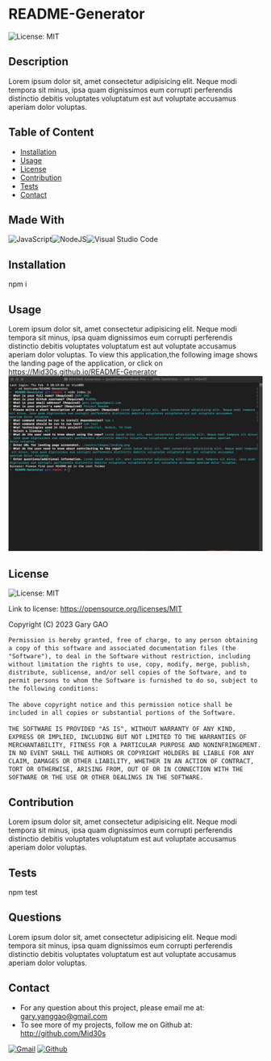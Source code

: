 # README-Generator
  ![License: MIT](https://img.shields.io/badge/License-MIT-yellow.svg)
  
  ## Description
  Lorem ipsum dolor sit, amet consectetur adipisicing elit. Neque modi tempora sit minus, ipsa quam dignissimos eum corrupti perferendis distinctio debitis voluptates voluptatum est aut voluptate accusamus aperiam dolor voluptas.

  ## Table of Content
  * [Installation](#installation)
  * [Usage](#usage)
  * [License](#license)
  * [Contribution](#Contribution)
  * [Tests](#tests)
  * [Contact](#contact)
  
  ## Made With
  ![JavaScript](https://img.shields.io/badge/javascript-%23323330.svg?style=for-the-badge&logo=javascript&logoColor=%23F7DF1E)![NodeJS](https://img.shields.io/badge/node.js-6DA55F?style=for-the-badge&logo=node.js&logoColor=white)![Visual Studio Code](https://img.shields.io/badge/Visual%20Studio%20Code-0078d7.svg?style=for-the-badge&logo=visual-studio-code&logoColor=white)
  
  ## Installation
  npm i

  ## Usage
  Lorem ipsum dolor sit, amet consectetur adipisicing elit. Neque modi tempora sit minus, ipsa quam dignissimos eum corrupti perferendis distinctio debitis voluptates voluptatum est aut voluptate accusamus aperiam dolor voluptas.
  To view this application,the following image shows the landing page of the application, or click on https://Mid30s.github.io/README-Generator
  ![README-Generator](./assets/images/landing.png)

  ## License
  ![License: MIT](https://img.shields.io/badge/License-MIT-yellow.svg)

  Link to license: https://opensource.org/licenses/MIT 

  Copyright (C) 2023 Gary GAO
  
    Permission is hereby granted, free of charge, to any person obtaining a copy of this software and associated documentation files (the "Software"), to deal in the Software without restriction, including without limitation the rights to use, copy, modify, merge, publish, distribute, sublicense, and/or sell copies of the Software, and to permit persons to whom the Software is furnished to do so, subject to the following conditions:

    The above copyright notice and this permission notice shall be included in all copies or substantial portions of the Software.

    THE SOFTWARE IS PROVIDED "AS IS", WITHOUT WARRANTY OF ANY KIND, EXPRESS OR IMPLIED, INCLUDING BUT NOT LIMITED TO THE WARRANTIES OF MERCHANTABILITY, FITNESS FOR A PARTICULAR PURPOSE AND NONINFRINGEMENT. IN NO EVENT SHALL THE AUTHORS OR COPYRIGHT HOLDERS BE LIABLE FOR ANY CLAIM, DAMAGES OR OTHER LIABILITY, WHETHER IN AN ACTION OF CONTRACT, TORT OR OTHERWISE, ARISING FROM, OUT OF OR IN CONNECTION WITH THE SOFTWARE OR THE USE OR OTHER DEALINGS IN THE SOFTWARE.
    
  
  ## Contribution
  Lorem ipsum dolor sit, amet consectetur adipisicing elit. Neque modi tempora sit minus, ipsa quam dignissimos eum corrupti perferendis distinctio debitis voluptates voluptatum est aut voluptate accusamus aperiam dolor voluptas.
  
  ## Tests
  npm test

  ## Questions
  Lorem ipsum dolor sit, amet consectetur adipisicing elit. Neque modi tempora sit minus, ipsa quam dignissimos eum corrupti perferendis distinctio debitis voluptates voluptatum est aut voluptate accusamus aperiam dolor voluptas.
  

  ## Contact
  * For any question about this project, please email me at: gary.yanggao@gmail.com
  * To see more of my projects, follow me on Github at: http://github.com/Mid30s
  
  [![Gmail](https://img.shields.io/badge/Gmail-D14836?style=for-the-badge&logo=gmail&logoColor=white)](mailto:gary.yanggao@gmail.com)
  [![Github](https://img.shields.io/badge/GitHub-100000?style=for-the-badge&logo=github&logoColor=white)](https://github.com/Mid30s) 

  